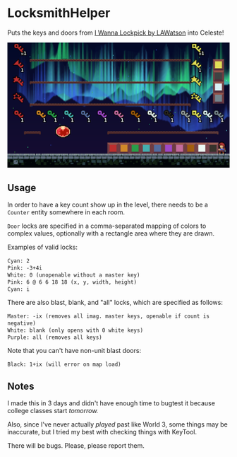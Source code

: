 # LocksmithHelper

Puts the keys and doors from [I Wanna Lockpick by LAWatson](https://lawatson.itch.io/i-wanna-lockpick) into Celeste!

![Madeline standing with keys and doors from I Wanna Lockpick of many colors and shapes](image.png)

## Usage

In order to have a key count show up in the level, there needs to be a `Counter` entity somewhere in each room. 

`Door` locks are specified in a comma-separated mapping of colors to complex values, optionally with a rectangle area where they are drawn.

Examples of valid locks:
```
Cyan: 2
Pink: -3+4i
White: 0 (unopenable without a master key)
Pink: 6 @ 6 6 18 18 (x, y, width, height)
Cyan: i
```
There are also blast, blank, and "all" locks, which are specified as follows:
```
Master: -ix (removes all imag. master keys, openable if count is negative)
White: blank (only opens with 0 white keys)
Purple: all (removes all keys)
```
Note that you can't have non-unit blast doors:
```
Black: 1+ix (will error on map load)
```


## Notes

I made this in 3 days and didn't have enough time to bugtest it because college classes start *tomorrow.*

Also, since I've never actually _played_ past like World 3, some things may be inaccurate, but I tried my best with checking things with KeyTool. 

There will be bugs. Please, please report them.